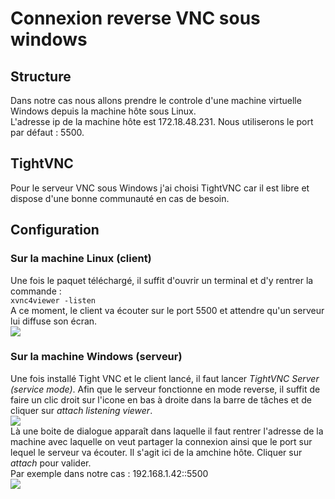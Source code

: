 # Connexion reverse VNC sous windows
## Structure
Dans notre cas nous allons prendre le controle d'une machine virtuelle Windows depuis la machine hôte sous Linux.  
L'adresse ip de la machine hôte est 172.18.48.231. Nous utiliserons le port par défaut : 5500.
## TightVNC
Pour le serveur VNC sous Windows j'ai choisi TightVNC car il est libre et dispose d'une bonne communauté en cas de besoin.
## Configuration
### Sur la machine Linux (client)
Une fois le paquet téléchargé, il suffit d'ouvrir un terminal et d'y rentrer la commande :  
`xvnc4viewer -listen`  
A ce moment, le client va écouter sur le port 5500 et attendre qu'un serveur lui diffuse son écran.  
![](http://nsa37.casimages.com/img/2017/03/08//170308023935483815.png)
### Sur la machine Windows (serveur)
Une fois installé Tight VNC et le client lancé, il faut lancer *TightVNC Server (service mode)*. Afin que le serveur fonctionne en mode reverse, il suffit de faire un clic droit sur l'icone en bas à droite dans la barre de tâches et de cliquer sur *attach listening viewer*.  
![](http://nsa37.casimages.com/img/2017/03/08//170308023454757276.png)  
Là une boite de dialogue apparaît dans laquelle il faut rentrer l'adresse de la machine avec laquelle on veut partager la connexion ainsi que le port sur lequel le serveur va écouter. Il s'agit ici de la amchine hôte. Cliquer sur *attach* pour valider.  
Par exemple dans notre cas : 192.168.1.42::5500  
![](http://nsa37.casimages.com/img/2017/03/08//170308023726311449.png)
